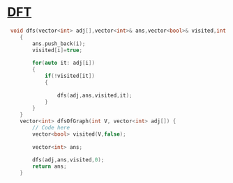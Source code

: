 <h1><a href="https://practice.geeksforgeeks.org/problems/depth-first-traversal-for-a-graph/1">DFT</a></h1>

```cpp
 void dfs(vector<int> adj[],vector<int>& ans,vector<bool>& visited,int i)
    {
        ans.push_back(i);
        visited[i]=true;
        
        for(auto it: adj[i])
        {
            if(!visited[it])
            {
                
                dfs(adj,ans,visited,it);
            }
        }
    }
    vector<int> dfsOfGraph(int V, vector<int> adj[]) {
        // Code here
        vector<bool> visited(V,false);
        
        vector<int> ans;
        
        dfs(adj,ans,visited,0);
        return ans;
    }
```